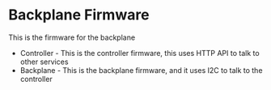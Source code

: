 # Backplane Firmware

This is the firmware for the backplane

* Controller - This is the controller firmware, this uses HTTP API to talk to other services
* Backplane - This is the backplane firmware, and it uses I2C to talk to the controller
